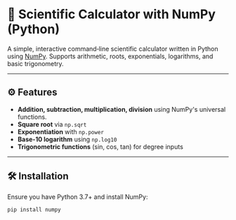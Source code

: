 # 🧮 Scientific Calculator with NumPy (Python)

A simple, interactive command‑line scientific calculator written in Python using [NumPy](https://numpy.org). Supports arithmetic, roots, exponentials, logarithms, and basic trigonometry.

---

## ⚙️ Features

- **Addition, subtraction, multiplication, division** using NumPy's universal functions.
- **Square root** via `np.sqrt`
- **Exponentiation** with `np.power`
- **Base-10 logarithm** using `np.log10`
- **Trigonometric functions** (sin, cos, tan) for degree inputs

---

## 🛠️ Installation

Ensure you have Python 3.7+ and install NumPy:

```bash
pip install numpy
